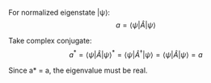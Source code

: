 For normalized eigenstate |ψ⟩:
$$a = \langle\psi|\hat{A}|\psi\rangle$$

Take complex conjugate:
$$a^* = \langle\psi|\hat{A}|\psi\rangle^* = \langle\psi|\hat{A}^\dagger|\psi\rangle = \langle\psi|\hat{A}|\psi\rangle = a$$

Since a* = a, the eigenvalue must be real.
